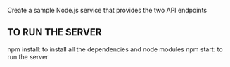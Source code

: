 Create a sample Node.js service that provides the two API endpoints

## TO RUN THE SERVER
npm install: to install all the dependencies and node modules
npm start: to run the server
